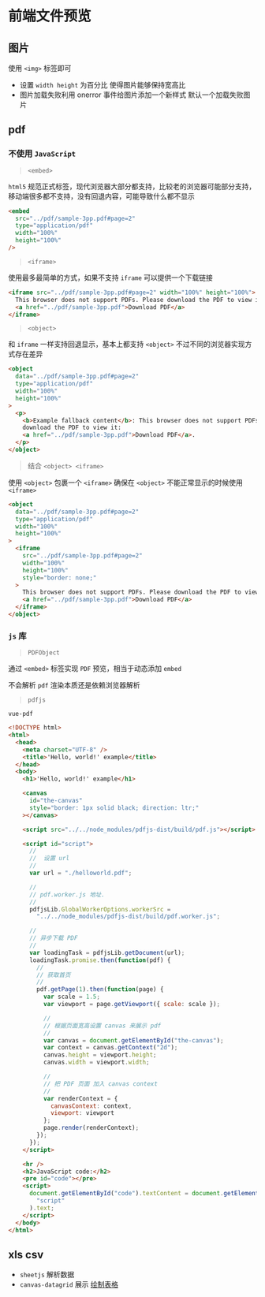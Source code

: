 # 前端文件预览

## 图片

使用 `<img>` 标签即可

- 设置 `width height` 为百分比 使得图片能够保持宽高比
- 图片加载失败利用 onerror 事件给图片添加一个新样式 默认一个加载失败图片

## pdf

### 不使用 `JavaScript`

> `<embed>`

`html5` 规范正式标签，现代浏览器大部分都支持，比较老的浏览器可能部分支持，移动端很多都不支持，没有回退内容，可能导致什么都不显示

```html
<embed
  src="../pdf/sample-3pp.pdf#page=2"
  type="application/pdf"
  width="100%"
  height="100%"
/>
```

> `<iframe>`

使用最多最简单的方式，如果不支持 `iframe` 可以提供一个下载链接

```html
<iframe src="../pdf/sample-3pp.pdf#page=2" width="100%" height="100%">
  This browser does not support PDFs. Please download the PDF to view it:
  <a href="../pdf/sample-3pp.pdf">Download PDF</a>
</iframe>
```

> `<object>`

和 `iframe` 一样支持回退显示，基本上都支持 `<object>` 不过不同的浏览器实现方式存在差异

```html
<object
  data="../pdf/sample-3pp.pdf#page=2"
  type="application/pdf"
  width="100%"
  height="100%"
>
  <p>
    <b>Example fallback content</b>: This browser does not support PDFs. Please
    download the PDF to view it:
    <a href="../pdf/sample-3pp.pdf">Download PDF</a>.
  </p>
</object>
```

> 结合 `<object> <iframe>`

使用 `<object>` 包裹一个 `<iframe>` 确保在 `<object>` 不能正常显示的时候使用 `<iframe>`

```html
<object
  data="../pdf/sample-3pp.pdf#page=2"
  type="application/pdf"
  width="100%"
  height="100%"
>
  <iframe
    src="../pdf/sample-3pp.pdf#page=2"
    width="100%"
    height="100%"
    style="border: none;"
  >
    This browser does not support PDFs. Please download the PDF to view it:
    <a href="../pdf/sample-3pp.pdf">Download PDF</a>
  </iframe>
</object>
```

### `js` 库

> `PDFObject`

通过 `<embed>` 标签实现 `PDF` 预览，相当于动态添加 `embed`

不会解析 `pdf` 渲染本质还是依赖浏览器解析

> `pdfjs`

`vue-pdf`

```html
<!DOCTYPE html>
<html>
  <head>
    <meta charset="UTF-8" />
    <title>'Hello, world!' example</title>
  </head>
  <body>
    <h1>'Hello, world!' example</h1>

    <canvas
      id="the-canvas"
      style="border: 1px solid black; direction: ltr;"
    ></canvas>

    <script src="../../node_modules/pdfjs-dist/build/pdf.js"></script>

    <script id="script">
      //
      //  设置 url
      //
      var url = "./helloworld.pdf";

      //
      // pdf.worker.js 地址.
      //
      pdfjsLib.GlobalWorkerOptions.workerSrc =
        "../../node_modules/pdfjs-dist/build/pdf.worker.js";

      //
      // 异步下载 PDF
      //
      var loadingTask = pdfjsLib.getDocument(url);
      loadingTask.promise.then(function(pdf) {
        //
        // 获取首页
        //
        pdf.getPage(1).then(function(page) {
          var scale = 1.5;
          var viewport = page.getViewport({ scale: scale });

          //
          // 根据页面宽高设置 canvas 来展示 pdf
          //
          var canvas = document.getElementById("the-canvas");
          var context = canvas.getContext("2d");
          canvas.height = viewport.height;
          canvas.width = viewport.width;

          //
          // 把 PDF 页面 加入 canvas context
          //
          var renderContext = {
            canvasContext: context,
            viewport: viewport
          };
          page.render(renderContext);
        });
      });
    </script>

    <hr />
    <h2>JavaScript code:</h2>
    <pre id="code"></pre>
    <script>
      document.getElementById("code").textContent = document.getElementById(
        "script"
      ).text;
    </script>
  </body>
</html>
```

## xls csv

- `sheetjs` 解析数据
- `canvas-datagrid` 展示 [绘制表格](/explorer/canvas_table.html)
